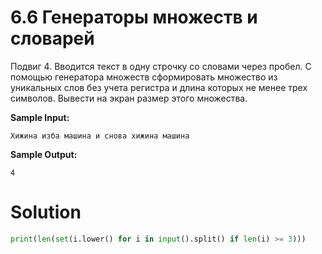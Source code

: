 # 6.6 Генераторы множеств и словарей

Подвиг 4. Вводится текст в одну строчку со словами через пробел. С помощью генератора множеств сформировать множество из
уникальных слов без учета регистра и длина которых не менее трех символов. Вывести на экран размер этого множества.

**Sample Input:**

```
Хижина изба машина и снова хижина машина
```

**Sample Output:**

```
4
```

# Solution

```python
print(len(set(i.lower() for i in input().split() if len(i) >= 3)))
```
